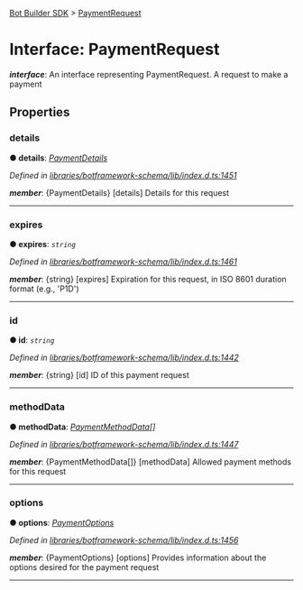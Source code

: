 [Bot Builder SDK](../README.md) > [PaymentRequest](../interfaces/botbuilder.paymentrequest.md)



# Interface: PaymentRequest

*__interface__*: An interface representing PaymentRequest. A request to make a payment



## Properties
<a id="details"></a>

###  details

**●  details**:  *[PaymentDetails](botbuilder.paymentdetails.md)* 

*Defined in [libraries/botframework-schema/lib/index.d.ts:1451](https://github.com/Microsoft/botbuilder-js/blob/99f6a4a/libraries/botframework-schema/lib/index.d.ts#L1451)*


*__member__*: {PaymentDetails} [details] Details for this request





___

<a id="expires"></a>

###  expires

**●  expires**:  *`string`* 

*Defined in [libraries/botframework-schema/lib/index.d.ts:1461](https://github.com/Microsoft/botbuilder-js/blob/99f6a4a/libraries/botframework-schema/lib/index.d.ts#L1461)*


*__member__*: {string} [expires] Expiration for this request, in ISO 8601 duration format (e.g., 'P1D')





___

<a id="id"></a>

###  id

**●  id**:  *`string`* 

*Defined in [libraries/botframework-schema/lib/index.d.ts:1442](https://github.com/Microsoft/botbuilder-js/blob/99f6a4a/libraries/botframework-schema/lib/index.d.ts#L1442)*


*__member__*: {string} [id] ID of this payment request





___

<a id="methoddata"></a>

###  methodData

**●  methodData**:  *[PaymentMethodData](botbuilder.paymentmethoddata.md)[]* 

*Defined in [libraries/botframework-schema/lib/index.d.ts:1447](https://github.com/Microsoft/botbuilder-js/blob/99f6a4a/libraries/botframework-schema/lib/index.d.ts#L1447)*


*__member__*: {PaymentMethodData[]} [methodData] Allowed payment methods for this request





___

<a id="options"></a>

###  options

**●  options**:  *[PaymentOptions](botbuilder.paymentoptions.md)* 

*Defined in [libraries/botframework-schema/lib/index.d.ts:1456](https://github.com/Microsoft/botbuilder-js/blob/99f6a4a/libraries/botframework-schema/lib/index.d.ts#L1456)*


*__member__*: {PaymentOptions} [options] Provides information about the options desired for the payment request





___


